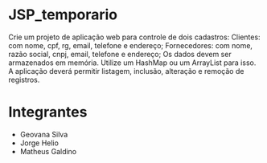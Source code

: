 # JSP_temporario

Crie um projeto de aplicação web para controle de dois cadastros:
Clientes: com nome, cpf, rg, email, telefone e endereço;
Fornecedores: com nome, razão social, cnpj, email, telefone e endereço;
Os dados devem ser armazenados em memória. Utilize um HashMap ou um ArrayList para isso.
A aplicação deverá permitir listagem, inclusão, alteração e remoção de registros.

# Integrantes
* Geovana Silva
* Jorge Helio
* Matheus Galdino
